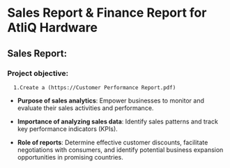 # Sales Report & Finance Report for AtliQ Hardware
## Sales Report:  
  ### Project objective:
      1.Create a (https://Customer Performance Report.pdf)
        
* **Purpose of sales analytics**: Empower businesses to monitor and evaluate their sales activities and performance.
 
* **Importance of analyzing sales data**: Identify sales patterns and track key performance indicators (KPIs).
 
* **Role of reports**: Determine effective customer discounts, facilitate negotiations with consumers, and identify potential business expansion opportunities in promising countries.
